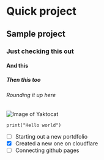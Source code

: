 # Quick project
## Sample project
### Just checking this out
#### And this 
##### Then this too
###### Rounding it up here

![Image of Yaktocat](https://octodex.github.com/images/yaktocat.png)

```
print("Hello world")
```
- [ ] Starting out a new portdfolio
- [x] Created a new one on cloudflare
- [ ] Connecting github pages
